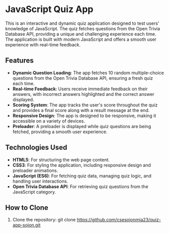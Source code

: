 # JavaScript Quiz App

This is an interactive and dynamic quiz application designed to test users' knowledge of JavaScript. The quiz fetches questions from the Open Trivia Database API, providing a unique and challenging experience each time. The application is built with modern JavaScript and offers a smooth user experience with real-time feedback.

## Features

- **Dynamic Question Loading**: The app fetches 10 random multiple-choice questions from the Open Trivia Database API, ensuring a fresh quiz each time.
- **Real-time Feedback**: Users receive immediate feedback on their answers, with incorrect answers highlighted and the correct answer displayed.
- **Scoring System**: The app tracks the user's score throughout the quiz and provides a final score along with a result message at the end.
- **Responsive Design**: The app is designed to be responsive, making it accessible on a variety of devices.
- **Preloader**: A preloader is displayed while quiz questions are being fetched, providing a smooth user experience.

## Technologies Used

- **HTML5**: For structuring the web page content.
- **CSS3**: For styling the application, including responsive design and preloader animations.
- **JavaScript (ES6)**: For fetching quiz data, managing quiz logic, and handling user interactions.
- **Open Trivia Database API**: For retrieving quiz questions from the JavaScript category.

## How to Clone

1. Clone the repository:
   git clone https://github.com/csesojonmia23/quiz-app-sojon.git
